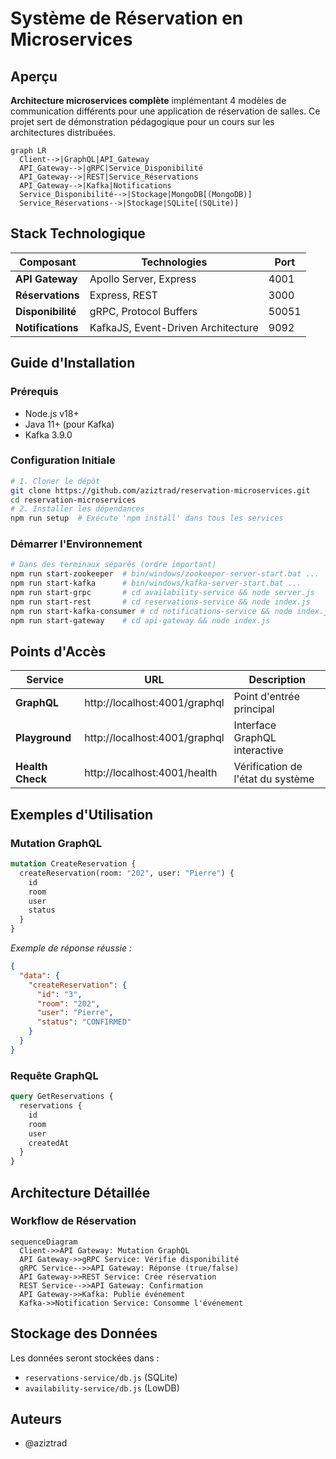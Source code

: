 #  Système de Réservation en Microservices
##  Aperçu
**Architecture microservices complète** implémentant 4 modèles de communication différents pour une application de réservation de salles. Ce projet sert de démonstration pédagogique pour un cours sur les architectures distribuées.
```mermaid
graph LR
  Client-->|GraphQL|API_Gateway
  API_Gateway-->|gRPC|Service_Disponibilité
  API_Gateway-->|REST|Service_Réservations
  API_Gateway-->|Kafka|Notifications
  Service_Disponibilité-->|Stockage|MongoDB[(MongoDB)]
  Service_Réservations-->|Stockage|SQLite[(SQLite)]
```
##  Stack Technologique
| Composant | Technologies | Port |
|-----------|-------------|------|
| **API Gateway** | Apollo Server, Express | 4001 |
| **Réservations** | Express, REST | 3000 |
| **Disponibilité** | gRPC, Protocol Buffers | 50051 |
| **Notifications** | KafkaJS, Event-Driven Architecture | 9092 |
##  Guide d'Installation
### **Prérequis**
* Node.js v18+
* Java 11+ (pour Kafka)
* Kafka 3.9.0
### **Configuration Initiale**
```bash
# 1. Cloner le dépôt
git clone https://github.com/aziztrad/reservation-microservices.git
cd reservation-microservices
# 2. Installer les dépendances
npm run setup  # Exécute 'npm install' dans tous les services
```
### **Démarrer l'Environnement**
```bash
# Dans des terminaux séparés (ordre important)
npm run start-zookeeper  # bin/windows/zookeeper-server-start.bat ...
npm run start-kafka      # bin/windows/kafka-server-start.bat ...
npm run start-grpc       # cd availability-service && node server.js
npm run start-rest       # cd reservations-service && node index.js
npm run start-kafka-consumer # cd notifications-service && node index.js
npm run start-gateway    # cd api-gateway && node index.js
```
## Points d'Accès
| Service | URL | Description |
|---------|-----|-------------|
| **GraphQL** | http://localhost:4001/graphql | Point d'entrée principal |
| **Playground** | http://localhost:4001/graphql | Interface GraphQL interactive |
| **Health Check** | http://localhost:4001/health | Vérification de l'état du système |
## Exemples d'Utilisation
### **Mutation GraphQL**
```graphql
mutation CreateReservation {
  createReservation(room: "202", user: "Pierre") {
    id
    room
    user
    status
  }
}
```
*Exemple de réponse réussie :*
```json
{
  "data": {
    "createReservation": {
      "id": "3",
      "room": "202",
      "user": "Pierre",
      "status": "CONFIRMED"
    }
  }
}
```
### **Requête GraphQL**
```graphql
query GetReservations {
  reservations {
    id
    room
    user
    createdAt
  }
}
```
## Architecture Détaillée
### **Workflow de Réservation**
```mermaid
sequenceDiagram
  Client->>API Gateway: Mutation GraphQL
  API Gateway->>gRPC Service: Vérifie disponibilité
  gRPC Service-->>API Gateway: Réponse (true/false)
  API Gateway->>REST Service: Crée réservation
  REST Service-->>API Gateway: Confirmation
  API Gateway->>Kafka: Publie événement
  Kafka->>Notification Service: Consomme l'événement
```

## Stockage des Données
Les données seront stockées dans :
* `reservations-service/db.js` (SQLite)
* `availability-service/db.js` (LowDB)

## Auteurs
* @aziztrad
